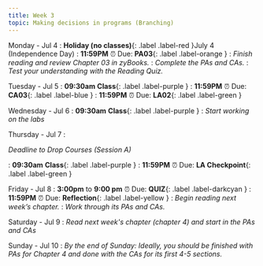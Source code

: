 ```yaml
---
title: Week 3
topic: Making decisions in programs (Branching)
---
```

Monday - Jul 4
: **Holiday (no classes)**{: .label .label-red }July 4 (Independence Day)
: **11:59PM** ⏰  Due: **PA03**{: .label .label-orange }
: _Finish reading and review Chapter 03 in zyBooks._
: _Complete the PAs and CAs._
: _Test your understanding with the Reading Quiz._

Tuesday - Jul 5
: **09:30am** **Class**{: .label .label-purple }
: **11:59PM** ⏰  Due: **CA03**{: .label .label-blue }
: **11:59PM** ⏰  Due: **LA02**{: .label .label-green }

Wednesday - Jul 6
: **09:30am** **Class**{: .label .label-purple }
: _Start working on the labs_
  

Thursday - Jul 7
: <p class="text-grey-dk-000 mb-0"><em>Deadline to Drop Courses (Session A)</em></p>

: **09:30am** **Class**{: .label .label-purple }
: **11:59PM** ⏰  Due: **LA Checkpoint**{: .label .label-green }


Friday - Jul 8
: **3:00pm** to **9:00 pm** ⏰ Due: **QUIZ**{: .label .label-darkcyan }
: **11:59PM** ⏰ Due: **Reflection**{: .label .label-yellow }
: _Begin reading next week’s chapter._
: _Work through its PAs and CAs._

Saturday - Jul 9
: _Read next week's chapter (chapter 4) and start in the PAs and CAs_

Sunday - Jul 10
: _By the end of Sunday: Ideally, you should be finished with PAs for Chapter 4 and done with the CAs for its first 4-5 sections._
